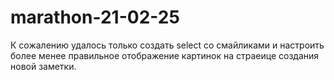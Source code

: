 # marathon-21-02-25
К сожалению удалось только создать select со смайликами и настроить более менее правильное отображение картинок на страеице создания новой заметки.